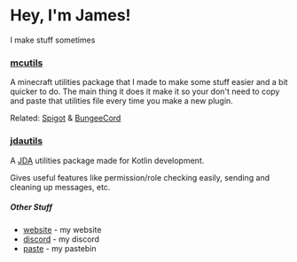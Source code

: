 # Hey, I'm James!
I make stuff sometimes

### [mcutils](https://github.com/Jaimss/Jaims-Utils)
A minecraft utilities package that I made to make some stuff easier and a bit quicker to do.
The main thing it does it make it so your don't need to copy and paste that utilities file every time you make a new plugin.

Related: [Spigot](https://hub.spigotmc.org/javadocs/spigot/) & [BungeeCord](https://ci.md-5.net/job/BungeeCord/ws/api/target/apidocs/overview-summary.html)
### [jdautils](https://github.com/Jaimss/jdautils)
A [JDA](https://github.com/DV8FromTheWorld/JDA) utilities package made for Kotlin development.

Gives useful features like permission/role checking easily, sending and cleaning up messages, etc.

##### Other Stuff
- [website](https://jaims.dev) - my website
- [discord](https://discord.jaims.dev) - my discord
- [paste](https://paste.jaims.dev) - my pastebin 
